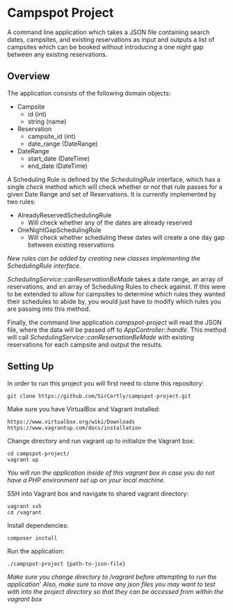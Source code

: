 # Campspot Project

A command line application which takes a JSON file containing search dates, campsites, and existing reservations as input and outputs a list of campsites which can be booked without introducing a one night gap between any existing reservations. 

## Overview

The application consists of the following domain objects: 

- Campsite
  - id (int)
  - string (name) 
- Reservation
  - campsite_id (int)
  - date_range (DateRange)
- DateRange
  - start_date (DateTime)
  - end_date (DateTime)
  
A Scheduling Rule is defined by the *SchedulingRule* interface, which has a single *check* method which will check whether or not that rule passes for a given Date Range and set of Reservations. It is currently implemented by two rules: 
- AlreadyReservedSchedulingRule
  - Will check whether any of the dates are already reserved
- OneNightGapSchedulingRule
  - Will check whether scheduling these dates will create a one day gap between existing reservations
 
*New rules can be added by creating new classes implementing the SchedulingRule interface.*

*SchedulingService::canReservationBeMade* takes a date range, an array of reservations, and an array of Scheduling Rules to check against. If this were to be extended to allow for campsites to determine which rules they wanted their schedules to abide by, you would just have to modify which rules you are passing into this method.

Finally, the command line application *campspot-project* will read the JSON file, where the data will be passed off to *AppController::handle*. This method will call *SchedulingService::canReservationBeMade* with existing reservations for each campsite and output the results. 

## Setting Up

In order to run this project you will first need to clone this repository:
```
git clone https://github.com/SirCortly/campspot-project.git
```

Make sure you have VirtualBox and Vagrant installed: 
```
https://www.virtualbox.org/wiki/Downloads
https://www.vagrantup.com/docs/installation
```

Change directory and run vagrant up to initialize the Vagrant box:
```
cd campspot-project/
vagrant up
```
*You will run the application inside of this vagrant box in case you do not have a PHP environment set up on your local machine.*

SSH into Vagrant box and navigate to shared vagrant directory:
```
vagrant ssh
cd /vagrant
```

Install dependencies:
```
composer install
```

Run the application: 
```
./campspot-project {path-to-json-file}
```
*Make sure you change directory to /vagrant before attempting to run the application*'
*Also, make sure to move any json files you may want to test with into the project directory so that they can be accessed from within the vagrant box*
